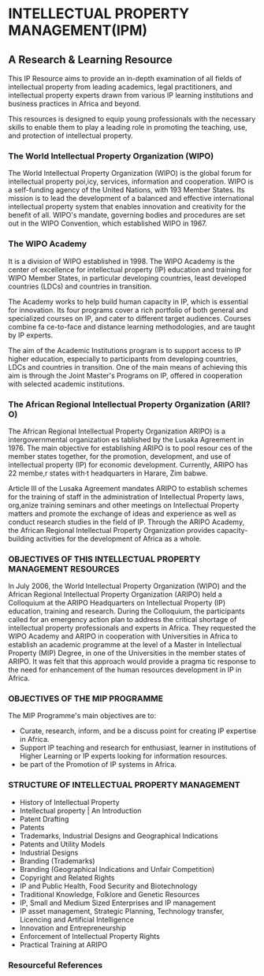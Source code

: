 # INTELLECTUAL PROPERTY MANAGEMENT(IPM) 

## A Research & Learning Resource

This IP Resource aims to provide an in-depth examination of all fields of intellectual property from leading academics, legal practitioners, and intellectual property experts drawn from various IP learning institutions and business practices in Africa and beyond.

This resources is designed to equip young professionals with the necessary skills to enable them to play a leading role in promoting the tea­ching, use, and protection of intellectual property.


### The World Intellectual Property Organization (WIPO)

The World Intellectual Property Organization (WIPO) is the global forum for intellectual property poi,icy, services, information and cooperation. WIPO is a self-funding agency of the United Nations, with 193 Member States. Its mission is to lead the development of a balanced and effective international intellec­tual property system that enables innovation and creativity for the benefit of all. WIPO's mandate, gover­ning bodies and procedures are set out in the WIPO Convention, which established WIPO in 1967.

### The WIPO Academy

 It is a division of WIPO established in 1998. The WIPO Academy is the center of exce­llence for intellectual property (IP) education and training for WIPO Member States, in particular develo­ping countries, least developed countries (LDCs) and countries in transition. 
 
 The Academy works to help build human capacity in IP, which is essential for innovation. Its four programs cover a rich portfolio of both general and specialized courses on IP, and cater to different target audiences. Courses combine fa­ ce-to-face and distance learning methodologies, and are taught by IP experts. 
 
 The aim of the Academic Institutions program is to support access to IP higher education, especially to participants from develo­ping countries, LDCs and countries in transition. One of the main means of achieving this aim is through the Joint Master's Programs on IP, offered in cooperation with selected academic institutions.

### The African Regional Intellectual Property Organization (ARll?O)

The African Regional Intellectual Property Organization ARIPO) is a intergovernmental organization es­ tablished by the Lusaka Agreement in 1976. The main objective for establishing ARIPO is to pool resour­ ces of the member states together, for the promotion, development, and use of intellectual property (IP) for economic development. Currently, ARIPO has 22 membe,r states with·t headquarters in Harare, Zim­ babwe.

Article Ill of the Lusaka Agreement mandates ARIPO to establish schemes for the training of staff in the administration of Intellectual Property laws, org,anize training seminars and other meetings on Intellectual Property matters and promote the exchange of ideas and experience as well as conduct research studies in the field of IP. Through the ARIPO Academy, the African Regional Intellectual Property Organization provides capacity-building activities for the development of Africa as a whole.


### OBJECTIVES OF THIS INTELLECTUAL PROPERTY MANAGEMENT RESOURCES

ln July 2006, the World Intellectual Property Organization (WIPO) and the African Regional Intellectual Property Organization (ARIPO) held a Colloquium at the ARIPO Headquarters on
Intellectual Property (IP) education, training and research. During the Colloquium, the participants called for an emergency action plan to address the critical shortage of intellectual property professionals and ex­perts in Africa. They requested the WIPO Academy and ARIPO in cooperation with Universities in Africa to establish an academic programme at the level of a Master in Intellectual Property (MIP) Degree, in one of the Universities in the member states of ARIPO. It was felt that this approach would provide a pragma­ tic response to the need for enhancement of the human resources development in IP in Africa.
 
### OBJECTIVES OF THE MIP PROGRAMME

The MIP Programme's main objectives are to:

* Curate, research, inform, and be a discuss point for creating IP expertise in Africa.
* Support IP teaching and research for enthusiast, learner in institutions of Higher Learning or IP experts looking for information resources.
* be part of the Promotion of IP systems in Africa.

### STRUCTURE OF INTELLECTUAL PROPERTY MANAGEMENT

* History of Intellectual Property
* Intellectual property | An Introduction
* Patent Drafting
* Patents
* Trademarks, Industrial Designs and Geographical Indications
* Patents and Utility Models
* Industrial Designs
* Branding (Trademarks)
* Branding (Geographical Indications and Unfair Competition)
* Copyright and Related Rights
* IP and Public Health, Food Security and Biotechnology
* Traditional Knowledge, Folklore and Genetic Resources
* IP, Small and Medium Sized Enterprises and IP management
* IP asset management, Strategic Planning, Technology transfer, Licencing and Artificial Intelligence
* Innovation and Entrepreneurship
* Enforcement of Intellectual Property Rights
* Practical Training at ARIPO

### Resourceful References
